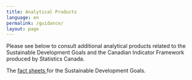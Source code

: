 ```yaml
---
title: Analytical Products
language: en
permalink: /guidance/
layout: page
---
```


Please see below to consult additional analytical products related to the Sustainable Development Goals and the Canadian Indicator Framework produced by Statistics Canada. 

The <a href="https://www150.statcan.gc.ca/n1/pub/11-637-x/11-637-x2020001-eng.htm">fact sheets </a> for the Sustainable Development Goals. 
